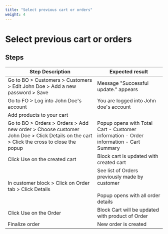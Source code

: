 ```yaml
---
title: "Select previous cart or orders"
weight: 4
---
```


# Select previous cart or orders
## Steps
| Step Description | Expected result |
| ----- | ----- |
| Go to BO > Customers > Customers > Edit John Doe > Add a new password > Save | Message "Successful update." appears |
| Go to FO > Log into John Doe's account | You are logged into John doe's account |
| Add products to your cart |  |
| Go to BO > Orders > Orders > Add new order > Choose customer John Doe > Click Details on the cart > Click the cross to close the popup | Popup opens with Total Cart - Customer information - Order information - Cart Summary |
| Click Use on the created cart | Block cart is updated with created cart |
| In customer block > Click on Order tab > Click Details | See list of Orders previously made by customer<br><br>Popup opens with all order details |
| Click Use on the Order | Block Cart will be updated with product of Order |
| Finalize order | New order is created |

